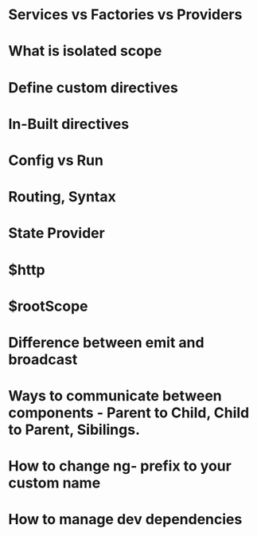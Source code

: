 # Services vs Factories vs Providers

# What is isolated scope

# Define custom directives

# In-Built directives

# Config vs Run

# Routing, Syntax

# State Provider

# $http

# $rootScope

# Difference between emit and broadcast

# Ways to communicate between components - Parent to Child, Child to Parent, Sibilings.

# How to change ng- prefix to your custom name

# How to manage dev dependencies
